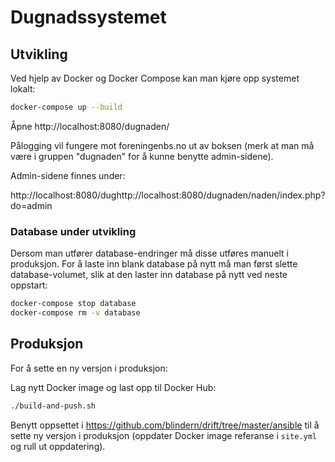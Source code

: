 # Dugnadssystemet

## Utvikling

Ved hjelp av Docker og Docker Compose kan man kjøre opp systemet lokalt:

```bash
docker-compose up --build
```

Åpne http://localhost:8080/dugnaden/

Pålogging vil fungere mot foreningenbs.no ut av boksen (merk at man må være
i gruppen "dugnaden" for å kunne benytte admin-sidene).

Admin-sidene finnes under:

http://localhost:8080/dughttp://localhost:8080/dugnaden/naden/index.php?do=admin

### Database under utvikling

Dersom man utfører database-endringer må disse utføres manuelt i produksjon.
For å laste inn blank database på nytt må man først slette database-volumet,
slik at den laster inn database på nytt ved neste oppstart:

```bash
docker-compose stop database
docker-compose rm -v database
```

## Produksjon

For å sette en ny versjon i produksjon:

Lag nytt Docker image og last opp til Docker Hub:

```bash
./build-and-push.sh
```

Benytt oppsettet i https://github.com/blindern/drift/tree/master/ansible
til å sette ny versjon i produksjon (oppdater Docker image referanse i
`site.yml` og rull ut oppdatering).
